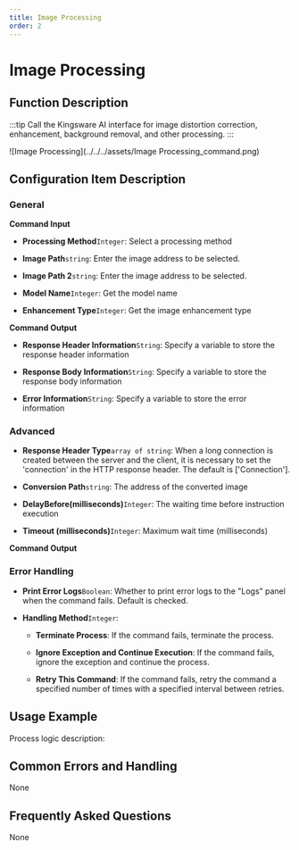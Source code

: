 ```yaml
---
title: Image Processing
order: 2
---
```


# Image Processing

## Function Description

:::tip 
Call the Kingsware AI interface for image distortion correction, enhancement, background removal, and other processing.
:::

![Image Processing](../../../assets/Image Processing_command.png)

## Configuration Item Description

### General

**Command Input**

- **Processing Method**`Integer`: Select a processing method

- **Image Path**`string`: Enter the image address to be selected.

- **Image Path 2**`string`: Enter the image address to be selected.

- **Model Name**`Integer`: Get the model name

- **Enhancement Type**`Integer`: Get the image enhancement type


**Command Output**

- **Response Header Information**`String`: Specify a variable to store the response header information

- **Response Body Information**`String`: Specify a variable to store the response body information

- **Error Information**`String`: Specify a variable to store the error information

### Advanced

- **Response Header Type**`array of string`: When a long connection is created between the server and the client, it is necessary to set the 'connection' in the HTTP response header. The default is ['Connection'].

- **Conversion Path**`string`: The address of the converted image

- **DelayBefore(milliseconds)**`Integer`: The waiting time before instruction execution

- **Timeout (milliseconds)**`Integer`: Maximum wait time (milliseconds)


**Command Output**

### Error Handling

- **Print Error Logs**`Boolean`: Whether to print error logs to the "Logs" panel when the command fails. Default is checked. 

- **Handling Method**`Integer`:

    - **Terminate Process**: If the command fails, terminate the process.

    - **Ignore Exception and Continue Execution**: If the command fails, ignore the exception and continue the process.

    - **Retry This Command**: If the command fails, retry the command a specified number of times with a specified interval between retries.

## Usage Example

Process logic description:

## Common Errors and Handling

None

## Frequently Asked Questions

None

